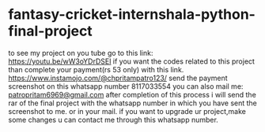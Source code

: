 # fantasy-cricket-internshala-python-final-project
to see my project on you tube go to this link:
https://youtu.be/wW3oYDrDSEI
if you want the codes related to this project than complete your payment(rs 53 only) with this link.
https://www.instamojo.com/@chpritampatro123/
send the payment screenshot on this whatsapp number 
8117033554
you can also mail me:
patropritam6969@gmail.com
after completion of this process i will send the rar of the final project with the whatsapp number in which you have sent the screenshot to me.
or in your mail.
if you want to upgrade ur project,make some changes u can contact me through this whatsapp number.
